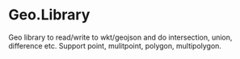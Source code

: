 # Geo.Library
Geo library to read/write to wkt/geojson and do intersection, union, difference etc. Support point, mulitpoint, polygon, multipolygon.

